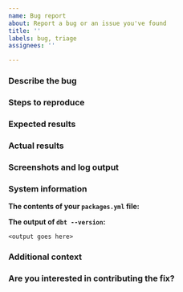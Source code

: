 ```yaml
---
name: Bug report
about: Report a bug or an issue you've found
title: ''
labels: bug, triage
assignees: ''

---
```


### Describe the bug
<!---
A clear and concise description of what the bug is. You can also use the issue title to do this
--->

### Steps to reproduce
<!---
In as much detail as possible, please provide steps to reproduce the issue. Sample data that triggers the issue, example model code, etc is all very helpful here.
--->

### Expected results
<!---
A clear and concise description of what you expected to happen.
--->

### Actual results
<!---
A clear and concise description of what you expected to happen.
--->

### Screenshots and log output
<!---
If applicable, add screenshots or log output to help explain your problem.
--->

### System information
**The contents of your `packages.yml` file:**

**The output of `dbt --version`:**
```
<output goes here>
```

### Additional context
<!---
Add any other context about the problem here. For example, if you think you know which line of code is causing the issue.
--->

### Are you interested in contributing the fix?
<!---
Let us know if you want to contribute the fix, and whether would need a hand getting started
--->
